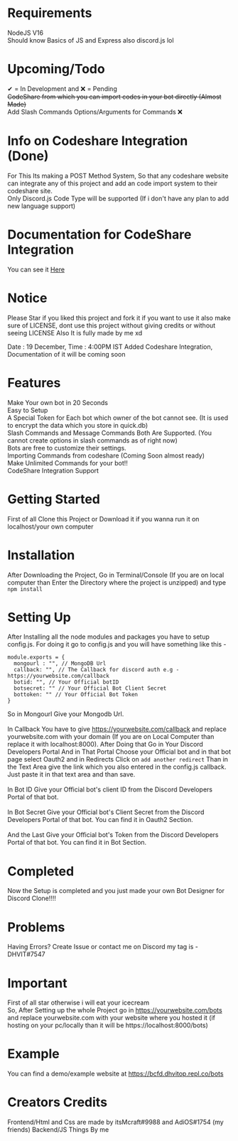 # Requirements
NodeJS V16 <br> 
Should know Basics of JS and Express also discord.js lol
# Upcoming/Todo
✔ = In Development and ❌ = Pending <br>
~~CodeShare from which you can import codes in your bot directly (Almost Made)~~<br>
Add Slash Commands Options/Arguments for Commands                                             ❌ <br>
# Info on Codeshare Integration (Done)
For This Its making a POST Method System, So that any codeshare website can integrate any of this project and add an code import system to their codeshare site. <br>
Only Discord.js Code Type will be supported (If i don't have any plan to add new language support) <br>
# Documentation for CodeShare Integration
You can see it [Here](https://github.com/dhvitOP/bcfd-bdfd-clone/wiki)
# Notice
Please Star if you liked this project and fork it if you want to use it also make sure of LICENSE, dont use this project without giving credits or without seeing LICENSE 
Also It is fully made by me xd <br>

Date : 19 December, Time : 4:00PM IST  Added Codeshare Integration, Documentation of it will be coming soon
# Features 
Make Your own bot in 20 Seconds <br>
Easy to Setup <br>
A Special Token for Each bot which owner of the bot cannot see. (It is used to encrypt the data which you store in quick.db) <br>
Slash Commands and Message Commands Both Are Supported. (You cannot create options in slash commands as of right now) <br>
Bots are free to customize their settings. <br>
Importing Commands from codeshare (Coming Soon almost ready) <br>
Make Unlimited Commands for your bot!! <br>
CodeShare Integration Support <br>
# Getting Started
First of all Clone this Project or Download it if you wanna run it on localhost/your own computer

# Installation
After Downloading the Project, Go in Terminal/Console (If you are on local computer than Enter the Directory where the project is unzipped) and type `npm install` <br>

# Setting Up
After Installing all the node modules and packages you have to setup config.js. For doing it go to config.js and you will have something like this - <br>
```
module.exports = {
  mongourl : "", // MongoDB Url 
  callback: "", // The Callback for discord auth e.g - https://yourwebsite.com/callback
  botid: "", // Your Official botID
  botsecret: "" // Your Official Bot Client Secret
  bottoken: "" // Your Official Bot Token
}
```
So in Mongourl Give your Mongodb Url. <br> <br>
In Callback You have to give https://yourwebsite.com/callback and replace yourwebsite.com with your domain (If you are on Local Computer than replace it with localhost:8000). After Doing that Go in Your Discord Developers Portal And in That Portal Choose your Official bot and in that bot page select Oauth2 and in Redirects Click on `add another redirect` Than in the Text Area give the link which you also entered in the config.js callback. Just paste it in that text area and than save. <br>
<br>
In Bot ID Give your Official bot's client ID from the Discord Developers Portal of that bot. <br> <br>
In Bot Secret Give your Official bot's Client Secret from the Discord Developers Portal of that bot. You can find it in Oauth2 Section. <br> <br>
And the Last Give your Official bot's Token from the Discord Developers Portal of that bot. You can find it in Bot Section. <br>

# Completed
Now the Setup is completed and you just made your own Bot Designer for Discord Clone!!!!
# Problems 
Having Errors? Create Issue or contact me on Discord my tag is - DHVIT#7547
# Important 
First of all star otherwise i will eat your icecream <br>
So, After Setting up the whole Project go in https://yourwebsite.com/bots and replace yourwebsite.com with your website where you hosted it (if hosting on your pc/locally than it will be https://localhost:8000/bots)
# Example 
You can find a demo/example website at https://bcfd.dhvitop.repl.co/bots
# Creators Credits
Frontend/Html and Css are made by itsMcraft#9988  and AdiOS#1754 (my friends)
Backend/JS Things By me  



